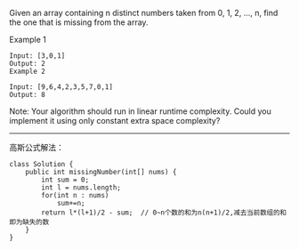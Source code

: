 Given an array containing n distinct numbers taken from 0, 1, 2, ..., n, find the one that is missing from the array.

Example 1


```
Input: [3,0,1]
Output: 2
Example 2

Input: [9,6,4,2,3,5,7,0,1]
Output: 8
```


Note:
Your algorithm should run in linear runtime complexity. Could you implement it using only constant extra space complexity?

---

高斯公式解法：
```
class Solution {
    public int missingNumber(int[] nums) {
        int sum = 0;
        int l = nums.length;
        for(int n : nums)
            sum+=n;
        return l*(l+1)/2 - sum;  // 0~n个数的和为n(n+1)/2,减去当前数组的和即为缺失的数
    }
}
```
